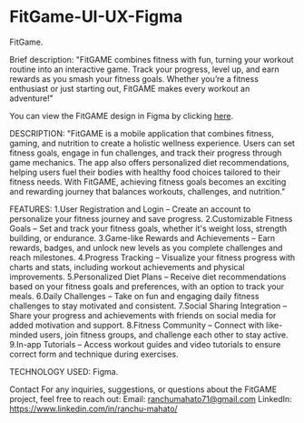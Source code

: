 # FitGame-UI-UX-Figma

FitGame.

Brief description: "FitGAME combines fitness with fun, turning your workout routine into an interactive game. Track your progress, level up, and earn rewards as you smash your fitness goals. Whether you’re a fitness enthusiast or just starting out, FitGAME makes every workout an adventure!"

You can view the FitGAME design in Figma by clicking [here](https://www.figma.com/design/zVNI6o6V8TDMcVeUtGouTF/FitGAME?node-id=0-1&t=lLCRBXpE2kun8lUG-1).


DESCRIPTION: 
"FitGAME is a mobile application that combines fitness, gaming, and nutrition to create a holistic wellness experience. Users can set fitness goals, engage in fun challenges, and track their progress through game mechanics. The app also offers personalized diet recommendations, helping users fuel their bodies with healthy food choices tailored to their fitness needs. With FitGAME, achieving fitness goals becomes an exciting and rewarding journey that balances workouts, challenges, and nutrition."


FEATURES: 
1.User Registration and Login – Create an account to personalize your fitness journey and save progress.
2.Customizable Fitness Goals – Set and track your fitness goals, whether it's weight loss, strength building, or endurance.
3.Game-like Rewards and Achievements – Earn rewards, badges, and unlock new levels as you complete challenges and reach milestones.
4.Progress Tracking – Visualize your fitness progress with charts and stats, including workout achievements and physical improvements.
5.Personalized Diet Plans – Receive diet recommendations based on your fitness goals and preferences, with an option to track your meals.
6.Daily Challenges – Take on fun and engaging daily fitness challenges to stay motivated and consistent.
7.Social Sharing Integration – Share your progress and achievements with friends on social media for added motivation and support.
8.Fitness Community – Connect with like-minded users, join fitness groups, and challenge each other to stay active.
9.In-app Tutorials – Access workout guides and video tutorials to ensure correct form and technique during exercises.


TECHNOLOGY USED:
Figma.


Contact
For any inquiries, suggestions, or questions about the FitGAME project, feel free to reach out:
Email: ranchumahato71@gmail.com
LinkedIn: https://www.linkedin.com/in/ranchu-mahato/

